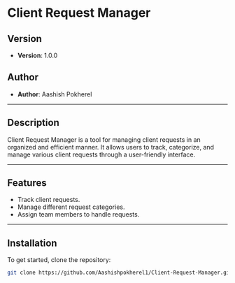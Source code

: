# Client Request Manager

## Version
- **Version**: 1.0.0

## Author
- **Author**: Aashish Pokherel

---

## Description
<p>
Client Request Manager is a tool for managing client requests in an organized and efficient manner. It allows users to track, categorize, and manage various client requests through a user-friendly interface.
</p>

---

## Features

<ul>
  <li>Track client requests.</li>
  <li>Manage different request categories.</li>
  <li>Assign team members to handle requests.</li>
</ul>

---

## Installation

To get started, clone the repository:

```bash
git clone https://github.com/Aashishpokherel1/Client-Request-Manager.git
